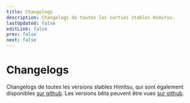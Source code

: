 ```yaml
---
title: Changelogs
description: Changelogs de toutes les sorties stables Himitsu.
lastUpdated: false
editLink: false
prev: false
next: false
---
```


# Changelogs

Changelogs de toutes les versions stables Himitsu, qui sont également disponibles [sur github](https://github.com/RepoDevil/Himitsu/releases). Les versions bêta peuvent être vues [sur github](https://github.com/RepoDevil/TsubakiBuilder/releases).

<ChangelogsList />
